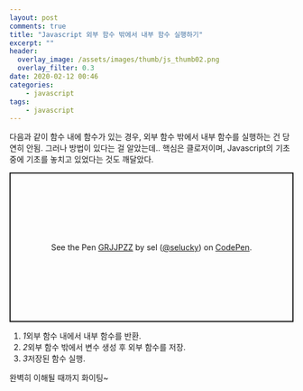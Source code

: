 ```yaml
---
layout: post
comments: true
title: "Javascript 외부 함수 밖에서 내부 함수 실행하기"
excerpt: ""
header:
  overlay_image: /assets/images/thumb/js_thumb02.png
  overlay_filter: 0.3
date: 2020-02-12 00:46
categories:
    - javascript
tags:
    - javascript
---
```

다음과 같이 함수 내에 함수가 있는 경우, 외부 함수 밖에서 내부 함수를 실행하는 건 당연히 안됨. 그러나 방법이 있다는 걸 알았는데.. 핵심은 클로저이며, Javascript의 기초 중에 기초를 놓치고 있었다는 것도 깨달았다.

<p class="codepen" data-height="265" data-theme-id="default" data-default-tab="html,result" data-user="selucky" data-slug-hash="GRJJPZZ" style="height: 265px; box-sizing: border-box; display: flex; align-items: center; justify-content: center; border: 2px solid; margin: 1em 0; padding: 1em;" data-pen-title="GRJJPZZ">
  <span>See the Pen <a href="https://codepen.io/selucky/pen/GRJJPZZ">
  GRJJPZZ</a> by sel (<a href="https://codepen.io/selucky">@selucky</a>)
  on <a href="https://codepen.io">CodePen</a>.</span>
</p>
<script async src="https://static.codepen.io/assets/embed/ei.js"></script>

<div class="cont-box type1 mt--normal">
  <ol class="bu-list--num type2">
    <li><em class="num">1</em>외부 함수 내에서 내부 함수를 반환.</li>
    <li><em class="num">2</em>외부 함수 밖에서 변수 생성 후 외부 함수를 저장.</li>
    <li><em class="num">3</em>저장된 함수 실행.</li>
  </ol>
</div>

완벽히 이해될 때까지 화이팅~